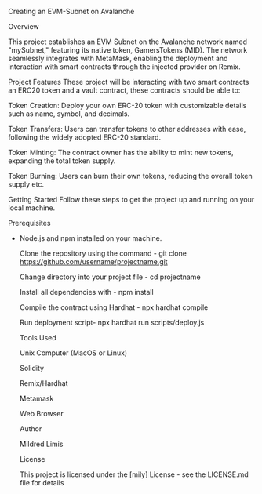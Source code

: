 Creating an EVM-Subnet on Avalanche


Overview


This project establishes an EVM Subnet on the Avalanche network named "mySubnet," featuring its native token, GamersTokens (MID). The network seamlessly integrates with MetaMask, enabling the deployment and interaction with smart contracts through the injected provider on Remix.


Project Features
These project will be interacting with two smart contracts an ERC20 token and a vault contract, these contracts should be able to:

Token Creation: Deploy your own ERC-20 token with customizable details such as name, symbol, and decimals.

Token Transfers: Users can transfer tokens to other addresses with ease, following the widely adopted ERC-20 standard.

Token Minting: The contract owner has the ability to mint new tokens, expanding the total token supply.

Token Burning: Users can burn their own tokens, reducing the overall token supply etc.

Getting Started
Follow these steps to get the project up and running on your local machine.

Prerequisites

- Node.js and npm installed on your machine.

  
  Clone the repository using the command - git clone https://github.com/username/projectname.git


  Change directory into your project file - cd projectname


  Install all dependencies with - npm install


  Compile the contract using Hardhat - npx hardhat compile


  Run deployment script- npx hardhat run scripts/deploy.js


  Tools Used


  Unix Computer (MacOS or Linux)


  Solidity


  Remix/Hardhat


  Metamask


  Web Browser


  Author


  Mildred Limis


  License
  
  This project is licensed under the [mily] License - see the LICENSE.md file for details
